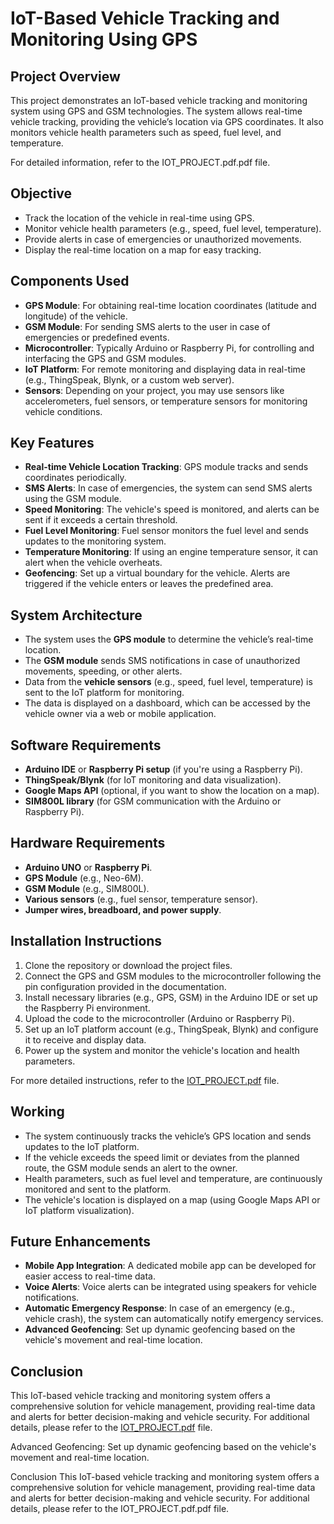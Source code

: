 # IoT-Based Vehicle Tracking and Monitoring Using GPS

## Project Overview
This project demonstrates an IoT-based vehicle tracking and monitoring system using GPS and GSM technologies. The system allows real-time vehicle tracking, providing the vehicle’s location via GPS coordinates. It also monitors vehicle health parameters such as speed, fuel level, and temperature.

For detailed information, refer to the IOT_PROJECT.pdf.pdf file.

## Objective
- Track the location of the vehicle in real-time using GPS.
- Monitor vehicle health parameters (e.g., speed, fuel level, temperature).
- Provide alerts in case of emergencies or unauthorized movements.
- Display the real-time location on a map for easy tracking.

## Components Used
- **GPS Module**: For obtaining real-time location coordinates (latitude and longitude) of the vehicle.
- **GSM Module**: For sending SMS alerts to the user in case of emergencies or predefined events.
- **Microcontroller**: Typically Arduino or Raspberry Pi, for controlling and interfacing the GPS and GSM modules.
- **IoT Platform**: For remote monitoring and displaying data in real-time (e.g., ThingSpeak, Blynk, or a custom web server).
- **Sensors**: Depending on your project, you may use sensors like accelerometers, fuel sensors, or temperature sensors for monitoring vehicle conditions.

## Key Features
- **Real-time Vehicle Location Tracking**: GPS module tracks and sends coordinates periodically.
- **SMS Alerts**: In case of emergencies, the system can send SMS alerts using the GSM module.
- **Speed Monitoring**: The vehicle's speed is monitored, and alerts can be sent if it exceeds a certain threshold.
- **Fuel Level Monitoring**: Fuel sensor monitors the fuel level and sends updates to the monitoring system.
- **Temperature Monitoring**: If using an engine temperature sensor, it can alert when the vehicle overheats.
- **Geofencing**: Set up a virtual boundary for the vehicle. Alerts are triggered if the vehicle enters or leaves the predefined area.

## System Architecture
- The system uses the **GPS module** to determine the vehicle’s real-time location.
- The **GSM module** sends SMS notifications in case of unauthorized movements, speeding, or other alerts.
- Data from the **vehicle sensors** (e.g., speed, fuel level, temperature) is sent to the IoT platform for monitoring.
- The data is displayed on a dashboard, which can be accessed by the vehicle owner via a web or mobile application.

## Software Requirements
- **Arduino IDE** or **Raspberry Pi setup** (if you're using a Raspberry Pi).
- **ThingSpeak/Blynk** (for IoT monitoring and data visualization).
- **Google Maps API** (optional, if you want to show the location on a map).
- **SIM800L library** (for GSM communication with the Arduino or Raspberry Pi).

## Hardware Requirements
- **Arduino UNO** or **Raspberry Pi**.
- **GPS Module** (e.g., Neo-6M).
- **GSM Module** (e.g., SIM800L).
- **Various sensors** (e.g., fuel sensor, temperature sensor).
- **Jumper wires, breadboard, and power supply**.

## Installation Instructions
1. Clone the repository or download the project files.
2. Connect the GPS and GSM modules to the microcontroller following the pin configuration provided in the documentation.
3. Install necessary libraries (e.g., GPS, GSM) in the Arduino IDE or set up the Raspberry Pi environment.
4. Upload the code to the microcontroller (Arduino or Raspberry Pi).
5. Set up an IoT platform account (e.g., ThingSpeak, Blynk) and configure it to receive and display data.
6. Power up the system and monitor the vehicle's location and health parameters.

For more detailed instructions, refer to the [IOT_PROJECT.pdf](docs/IOT_PROJECT.pdf.pdf) file.

## Working
- The system continuously tracks the vehicle’s GPS location and sends updates to the IoT platform.
- If the vehicle exceeds the speed limit or deviates from the planned route, the GSM module sends an alert to the owner.
- Health parameters, such as fuel level and temperature, are continuously monitored and sent to the platform.
- The vehicle's location is displayed on a map (using Google Maps API or IoT platform visualization).

## Future Enhancements
- **Mobile App Integration**: A dedicated mobile app can be developed for easier access to real-time data.
- **Voice Alerts**: Voice alerts can be integrated using speakers for vehicle notifications.
- **Automatic Emergency Response**: In case of an emergency (e.g., vehicle crash), the system can automatically notify emergency services.
- **Advanced Geofencing**: Set up dynamic geofencing based on the vehicle's movement and real-time location.

## Conclusion
This IoT-based vehicle tracking and monitoring system offers a comprehensive solution for vehicle management, providing real-time data and alerts for better decision-making and vehicle security. For additional details, please refer to the [IOT_PROJECT.pdf](docs/IOT_PROJECT.pdf.pdf) file.

Advanced Geofencing: Set up dynamic geofencing based on the vehicle's movement and real-time location.

Conclusion
This IoT-based vehicle tracking and monitoring system offers a comprehensive solution for vehicle management, providing real-time data and alerts for better decision-making and vehicle security. For additional details, please refer to the IOT_PROJECT.pdf.pdf file.
